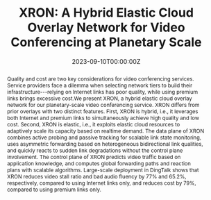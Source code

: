 ---
title: 'XRON: A Hybrid Elastic Cloud Overlay Network for Video Conferencing at Planetary Scale'

# Authors
# If you created a profile for a user (e.g. the default `admin` user), write the username (folder name) here
# and it will be replaced with their full name and linked to their profile.
authors:
  - admin
  - Kun Qian
  - Bo Li
  - Yunfei Ma
  - Qi Zhang
  - Zhigang Jiang
  - Jiayu Zhao
  - Dennis Cai
  - Ennan Zhai
  - Xuanzhe Liu
  - Xin Jin

# # Author notes (optional)
# author_notes:
#   - 'Equal contribution'
#   - 'Equal contribution'

date: '2023-09-10T00:00:00Z'
doi: 'https://dl.acm.org/doi/abs/10.1145/3603269.3604845'

# Schedule page publish date (NOT publication's date).
publishDate: '2017-01-01T00:00:00Z'

# Publication type.
# Legend: 0 = Uncategorized; 1 = Conference paper; 2 = Journal article;
# 3 = Preprint / Working Paper; 4 = Report; 5 = Book; 6 = Book section;
# 7 = Thesis; 8 = Patent
publication_types: ['1']

# Publication name and optional abbreviated publication name.
publication: In *ACM International Conference on Applications, Technologies, Architectures, and Protocols for Computer Communication*
publication_short: In *SIGCOMM 2023*

abstract: 'Quality and cost are two key considerations for video conferencing services. Service providers face a dilemma when selecting network tiers to build their infrastructure---relying on Internet links has poor quality, while using premium links brings excessive cost.We present XRON, a hybrid elastic cloud overlay network for our planetary-scale video conferencing service. XRON differs from prior overlays with two distinct features. First, XRON is hybrid, i.e., it leverages both Internet and premium links to simultaneously achieve high quality and low cost. Second, XRON is elastic, i.e., it exploits elastic cloud resources to adaptively scale its capacity based on realtime demand. The data plane of XRON combines active probing and passive tracking for scalable link state monitoring, uses asymmetric forwarding based on heterogeneous bidirectional link qualities, and quickly reacts to sudden link degradations without the control plane involvement. The control plane of XRON predicts video traffic based on application knowledge, and computes global forwarding paths and reaction plans with scalable algorithms. Large-scale deployment in DingTalk shows that XRON reduces video stall ratio and bad audio fluency by 77\% and 65.2\%, respectively, compared to using Internet links only, and reduces cost by 79\%, compared to using premium links only.'

# # Summary. An optional shortened abstract.
# summary: Lorem ipsum dolor sit amet, consectetur adipiscing elit. Duis posuere tellus ac convallis placerat. Proin tincidunt magna sed ex sollicitudin condimentum.

tags: []

# Display this page in the Featured widget?
featured: true

# Custom links (uncomment lines below)
# links:
# - name: Custom Link
#   url: http://example.org

url_pdf: 'https://dl.acm.org/doi/abs/10.1145/3603269.3604845'
url_code: ''
url_dataset: ''
url_poster: ''
url_project: ''
url_slides: ''
url_source: ''
url_video: ''

# # Featured image
# # To use, add an image named `featured.jpg/png` to your page's folder.
# image:
#   caption: 'Image credit: [**Unsplash**](https://unsplash.com/photos/pLCdAaMFLTE)'
#   focal_point: ''
#   preview_only: false

# # Associated Projects (optional).
# #   Associate this publication with one or more of your projects.
# #   Simply enter your project's folder or file name without extension.
# #   E.g. `internal-project` references `content/project/internal-project/index.md`.
# #   Otherwise, set `projects: []`.
# projects:
#   - example

# # Slides (optional).
# #   Associate this publication with Markdown slides.
# #   Simply enter your slide deck's filename without extension.
# #   E.g. `slides: "example"` references `content/slides/example/index.md`.
# #   Otherwise, set `slides: ""`.
# slides: example
---